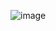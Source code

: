 ![image](https://github.com/ARobertM/logiscool-repo-class/assets/111703172/bf3efd04-eca9-4f6a-bf53-86f9c13d8dd5)
